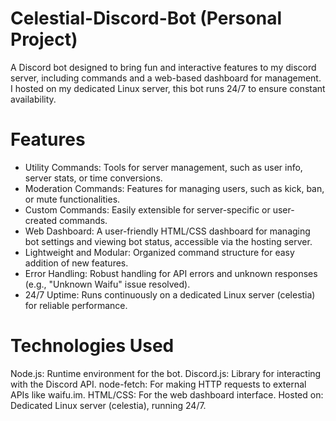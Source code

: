 # Celestial-Discord-Bot (Personal Project)
A Discord bot designed to bring fun and interactive features to my discord server, including commands and a web-based dashboard for management. I hosted on my dedicated Linux server, this bot runs 24/7 to ensure constant availability.

# Features
- Utility Commands: Tools for server management, such as user info, server stats, or time conversions.
- Moderation Commands: Features for managing users, such as kick, ban, or mute functionalities.
- Custom Commands: Easily extensible for server-specific or user-created commands.
- Web Dashboard: A user-friendly HTML/CSS dashboard for managing bot settings and viewing bot status, accessible via the hosting server.
- Lightweight and Modular: Organized command structure for easy addition of new features.
- Error Handling: Robust handling for API errors and unknown responses (e.g., "Unknown Waifu" issue resolved).
- 24/7 Uptime: Runs continuously on a dedicated Linux server (celestia) for reliable performance.

# Technologies Used
Node.js: Runtime environment for the bot.
Discord.js: Library for interacting with the Discord API.
node-fetch: For making HTTP requests to external APIs like waifu.im.
HTML/CSS: For the web dashboard interface.
Hosted on: Dedicated Linux server (celestia), running 24/7.

